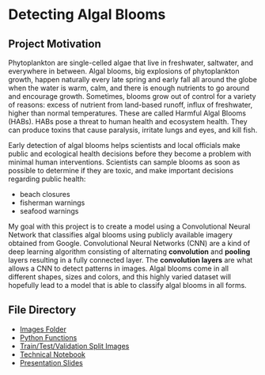 # Detecting Algal Blooms

## Project Motivation
Phytoplankton are single-celled algae that live in freshwater, saltwater, and everywhere in between. Algal blooms, big explosions of phytoplankton growth, happen naturally every late spring and early fall all around the globe when the water is warm, calm, and there is enough nutrients to go around and encourage growth. Sometimes, blooms grow out of control for a variety of reasons: excess of nutrient from land-based runoff, influx of freshwater, higher than normal temperatures. These are called Harmful Algal Blooms (HABs). HABs pose a threat to human health and ecosystem health. They can produce toxins that cause paralysis, irritate lungs and eyes, and kill fish. 

Early detection of algal blooms helps scientists and local officials make public and ecological health decisions before they become a problem with minimal human interventions. Scientists can sample blooms as soon as possible to determine if they are toxic, and make important decisions regarding public health: 
  - beach closures
  - fisherman warnings 
  - seafood warnings  
  
My goal with this project is to create a model using a Convolutional Neural Network that classifies algal blooms using publicly available imagery obtained from Google. Convolutional Neural Networks (CNN) are a kind of deep learning algorithm consisting of alternating **convolution** and **pooling** layers resulting in a fully connected layer. The **convolution layers** are what allows a CNN to detect patterns in images. Algal blooms come in all different shapes, sizes and colors, and this highly varied dataset will hopefully lead to a model that is able to classify algal blooms in all forms. 

## File Directory
- [Images Folder](https://github.com/dalayne95/harmful-algal-bloom-detection/tree/master/images)
- [Python Functions](https://github.com/dalayne95/harmful-algal-bloom-detection/tree/master/python_files)
- [Train/Test/Validation Split Images](https://github.com/dalayne95/harmful-algal-bloom-detection/tree/master/split)
- [Technical Notebook](https://github.com/dalayne95/harmful-algal-bloom-detection/blob/master/technical_notebook.ipynb)
- [Presentation Slides](https://github.com/dalayne95/harmful-algal-bloom-detection/blob/master/Detection%20of%20Algal%20Blooms.pdf)

